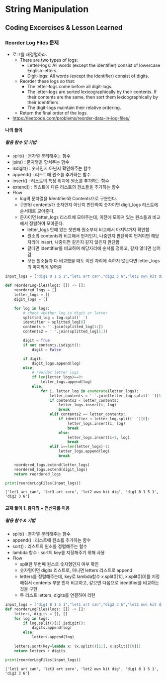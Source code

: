 # String Manipulation
## Coding Excercises & Lesson Learned

### Reorder Log Files 문제
 - 로그를 재정렬하라.
    + There are two types of logs: 
         - Letter-logs: All words (except the identifier) consist of lowercase English letters.
         - Digit-logs: All words (except the identifier) consist of digits.
    + Reorder these logs so that:
         - The letter-logs come before all digit-logs.
         - The letter-logs are sorted lexicographically by their contents. If their contents are the same, then sort them lexicographically by their identifiers.
         - The digit-logs maintain their relative ordering.
    + Return the final order of the logs.
 - https://leetcode.com/problems/reorder-data-in-log-files/

#### 나의 풀이
##### 활용 함수 및 기법
 - split() : 문자열 분리해주는 함수
 - join() : 문자열을 합쳐주는 함수
 - isdigit() : 숫자인지 아닌지 확인해주는 함수
 - append() : 리스트에 원소를 추가하는 함수
 - insert() : 리스트의 특정 위치에 원소를 추가하는 함수
 - extend() : 리스트에 다른 리스트의 원소들을 추가하는 함수
 - Flow 
    + log의 문자열을 Identifier와 Contents으로 구분한다.
    + 구분된 contents가 숫자인지 아닌지 판단하여 숫자이면 digit_logs 리스트에 순서대로 모아준다.
    + 문자이면 letter_logs 리스트에 모아주는데, 이전에 모아져 있는 원소들과 비교해서 정렬하여 모아준다.
        - letter_logs 안에 있는 첫번째 원소부터 비교해서 마지막까지 확인함
        - 원소의 contents와 비교해서 먼저인지, 나중인지 판단하여 먼저이면 해당자리에 insert, 나중이면 같은지 같지 않은지 판단함
        - 같다면 identifier를 비교하여 해당자리에 순서를 정하고, 같지 않다면 넘어감
        - 모든 원소들과 다 비교했을 때도 이전 자리에 속하지 않는다면 letter_logs의 마지막에 넣어줌


```python
input_logs = ["dig1 8 1 5 1","let1 art can","dig2 3 6","let2 own kit dig","let3 art zero"]
```


```python
def reorderLogFiles(logs: []) -> []:
    reordered_logs = []
    letter_logs = []
    digit_logs = []

    for log in logs:
        # check whether log is digit or letter 
        splitted_log = log.split(' ')
        identifier = splitted_log[0]
        contents = ''.join(splitted_log[1:])
        contents2 = ' '.join(splitted_log[1:])

        digit = True
        if not contents.isdigit():
            digit = False

        if digit:
            digit_logs.append(log)
        else:
            # reorder letter logs
            if len(letter_logs)==0:
                letter_logs.append(log)
            else:
                for i, letter_log in enumerate(letter_logs):
                    letter_contents = ' '.join(letter_log.split(' ')[1:])
                    if contents2 < letter_contents:
                        letter_logs.insert(i, log)
                        break
                    elif contents2 == letter_contents:
                        if identifier < letter_log.split(' ')[0]:
                            letter_logs.insert(i, log)
                            break
                        else:
                            letter_logs.insert(i+1, log)
                            break
                    elif i==len(letter_logs)-1:
                        letter_logs.append(log)
                        break

    reordered_logs.extend(letter_logs)
    reordered_logs.extend(digit_logs)
    return reordered_logs
```


```python
print(reorderLogFiles(input_logs))
```

    ['let1 art can', 'let3 art zero', 'let2 own kit dig', 'dig1 8 1 5 1', 'dig2 3 6']
    

#### 교재 풀이 1. 람다와 + 연산자를 이용
##### 활용 함수 & 기법
 - split() : 문자열 분리해주는 함수
 - append() : 리스트에 원소를 추가하는 함수
 - sort() : 리스트의 원소를 정렬해주는 함수
 - lambda 함수 : sort의 key를 지정해주기 위해 사용
 - Flow 
    + split한 두번째 원소로 숫자형인지 여부 확인
    + 숫자형이면 digits 리스트로, 아니면 letters 리스트로 append
    + letters를 정렬해주는데, key로 lambda함수 x.split()[1:], x.split()[0]를 지정해줘서 contents 부분 먼저 비교하고, 같으면 다음으로 identifier를 비교하는 것을 구현
    + 두 리스트 letters, digits를 연결하여 리턴


```python
input_logs = ["dig1 8 1 5 1","let1 art can","dig2 3 6","let2 own kit dig","let3 art zero"]
def reorderLogFiles(logs: []) -> []:
    letters, digits = [], []
    for log in logs:
        if log.split()[1].isdigit():
            digits.append(log)
        else:
            letters.append(log)
    
    letters.sort(key=lambda x: (x.split()[1:], x.split()[0]))
    return letters + digits
```


```python
print(reorderLogFiles(input_logs))
```

    ['let1 art can', 'let3 art zero', 'let2 own kit dig', 'dig1 8 1 5 1', 'dig2 3 6']
    
